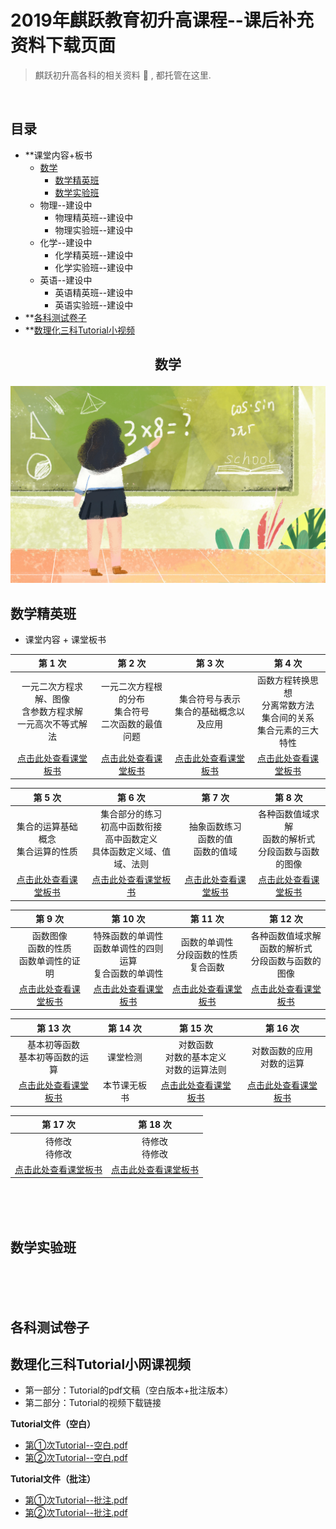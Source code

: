 # 2019年麒跃教育初升高课程--课后补充资料下载页面
> 麒跃初升高各科的相关资料 📝 , 都托管在这里.  
<br>


## 目录
  - **课堂内容+板书
    - [数学](#数学)
      - [数学精英班](#数学精英班)
      - [数学实验班](#数学实验班)
    - 物理--建设中
      - 物理精英班--建设中
      - 物理实验班--建设中
    - 化学--建设中
      - 化学精英班--建设中
      - 化学实验班--建设中
    - 英语--建设中
      - 英语精英班--建设中
      - 英语实验班--建设中
  - **[各科测试卷子](#各科测试卷子)
  - **[数理化三科Tutorial小视频](#数理化三科Tutorial小网课视频)

  


<h2><p align="center">数学</p></h2>

![image](https://github.com/xbgpnn/19QYcsg/raw/master/images/math.jpg)
<br>

## 数学精英班
 - 课堂内容 + 课堂板书
 

| 第 1 次 	| 第 2 次 	| 第 3 次 	| 第 4 次 	|
|:--------------------------------------------------------------:	|:------------------------------------------------------:	|:------------------------------------------------------:	|:----------------------------------------------------------------------:	|
| 一元二次方程求解、图像<br>含参数方程求解<br>一元高次不等式解法 	| 一元二次方程根的分布<br>集合符号<br>二次函数的最值问题 	| 集合符号与表示<br>集合的基础概念以及应用 	| 函数方程转换思想<br>分离常数方法<br>集合间的关系<br>集合元素的三大特性 	|
| [点击此处查看课堂板书](数学/精英班/数学精英班8.9.pdf) 	| [点击此处查看课堂板书](数学/精英班/数学精英班8.10.pdf) 	| [点击此处查看课堂板书](数学/精英班/数学精英班8.11.pdf) 	| [点击此处查看课堂板书](数学/精英班/数学精英班8.12.pdf) 	|





| 第 5 次 	| 第 6 次 	| 第 7 次 	| 第 8 次 	|
|:------------------------------------------------------:	|:------------------------------------------------------------------------------:	|:------------------------------------------------------:	|:--------------------------------------------------------:	|
| 集合的运算基础概念<br>集合运算的性质 	| 集合部分的练习<br>初高中函数衔接<br>高中函数定义<br>具体函数定义域、值域、法则 	| 抽象函数练习<br>函数的值<br>函数的值域 	| 各种函数值域求解<br>函数的解析式<br>分段函数与函数的图像 	|
| [点击此处查看课堂板书](数学/精英班/数学精英班8.13.pdf) 	| [点击此处查看课堂板书](数学/精英班/数学精英班8.14.pdf) 	| [点击此处查看课堂板书](数学/精英班/数学精英班8.15.pdf) 	| [点击此处查看课堂板书](数学/精英班/数学精英班8.17.pdf) 	|





| 第 9 次 	| 第 10 次 	| 第 11 次 	| 第 12 次 	|
|:------------------------------------------------------:	|:------------------------------------------------------------:	|:------------------------------------------------------:	|:--------------------------------------------------------:	|
| 函数图像<br>函数的性质<br>函数单调性的证明 	| 特殊函数的单调性<br>函数单调性的四则运算<br>复合函数的单调性 	| 函数的单调性<br>分段函数的性质<br>复合函数 	| 各种函数值域求解<br>函数的解析式<br>分段函数与函数的图像 	|
| [点击此处查看课堂板书](数学/精英班/数学精英班8.18.pdf) 	| [点击此处查看课堂板书](数学/精英班/数学精英班8.19.pdf) 	| [点击此处查看课堂板书](数学/精英班/数学精英班8.20.pdf) 	| [点击此处查看课堂板书](数学/精英班/数学精英班8.21.pdf) 	|





| 第 13 次 	| 第 14 次 	| 第 15 次 	| 第 16 次 	|
|:------------------------------------------------------:	|:------------:	|:------------------------------------------------------:	|:------------------------------------------------------:	|
| 基本初等函数<br>基本初等函数的运算 	| 课堂检测 	| 对数函数<br>对数的基本定义<br>对数的运算法则 	| 对数函数的应用<br>对数的运算 	|
| [点击此处查看课堂板书](数学/精英班/数学精英班8.22.pdf) 	| 本节课无板书 	| [点击此处查看课堂板书](数学/精英班/数学精英班8.25.pdf) 	| [点击此处查看课堂板书](数学/精英班/数学精英班8.26.pdf) 	|



| 第 17 次 	| 第 18 次 	|
|:------------------------------------------------------:	|:------------------------------------------------------:	|
| 待修改<br>待修改 	| 待修改<br>待修改 	|
| [点击此处查看课堂板书](数学/精英班/数学精英班8.27.pdf) 	| [点击此处查看课堂板书](数学/精英班/数学精英班8.28.pdf) 	|



<br>
<br>
<br>


## 数学实验班


<br>
<br>
<br>
   
## 各科测试卷子


   
## 数理化三科Tutorial小网课视频
  - 第一部分：Tutorial的pdf文稿（空白版本+批注版本）
  - 第二部分：Tutorial的视频下载链接

  **Tutorial文件（空白）**
   * [第①次Tutorial--空白.pdf](英语/第一次补充资料【题目】.pdf)
   * [第②次Tutorial--空白.pdf](英语/第二次补充资料【题目】.pdf)

  **Tutorial文件（批注）**
   * [第①次Tutorial--批注.pdf](英语/第一次补充资料【题目】.pdf)
   * [第②次Tutorial--批注.pdf](英语/第二次补充资料【题目】.pdf)
    


